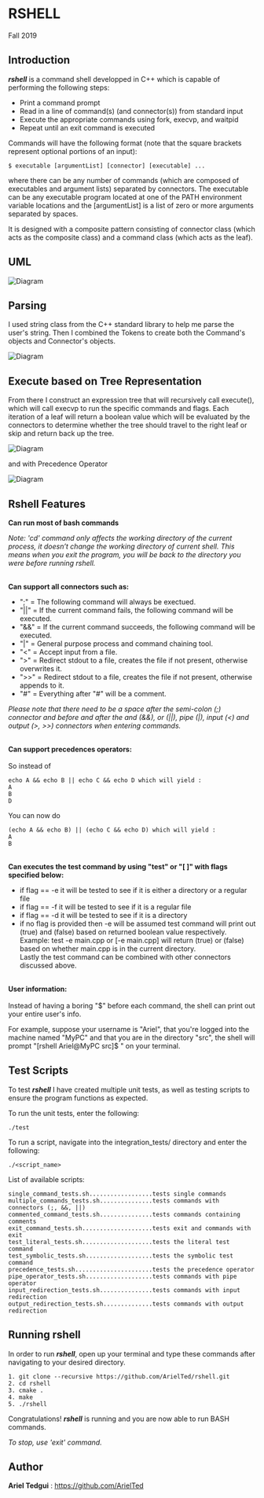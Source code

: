 RSHELL
================

Fall 2019

Introduction
-------

***rshell*** is a command shell developped in C++ which is capable of performing the following steps:
* Print a command prompt
* Read in a line of command(s) (and connector(s)) from standard input
* Execute the appropriate commands using fork, execvp, and waitpid
* Repeat until an exit command is executed

Commands will have the following format (note that the square brackets represent optional portions of an input):
```
$ executable [argumentList] [connector] [executable] ...
```
where there can be any number of commands (which are composed of executables and argument lists) separated by connectors. The executable can be any executable program located at one of the PATH environment variable locations and the [argumentList] is a list of zero or more arguments separated by spaces.

It is designed with a composite pattern consisting of connector class (which acts as the composite class) and a command class (which acts as the leaf).

UML
-------

![Diagram](https://github.com/ArielTed/rshell/blob/master/images/OMT.png?raw=true)

Parsing
------------
I used string class from the C++ standard library to help me parse the user's string. Then I combined the Tokens to create both the Command's objects and Connector's objects.

![Diagram](https://github.com/ArielTed/rshell/blob/master/images/Tokens.png?raw=true)

Execute based on Tree Representation
------------
From there I construct an expression tree that will recursively call execute(), which will call execvp to run the specific commands and flags. Each iteration of a leaf will return a boolean value which will be evaluated by the connectors to determine whether the tree should travel to the right leaf or skip and return back up the tree.

![Diagram](https://github.com/ArielTed/rshell/blob/master/images/tree.png?raw=true)

and with Precedence Operator

![Diagram](https://github.com/ArielTed/rshell/blob/master/images/PrecedenceTree.png?raw=true)

Rshell Features
------------
**Can run most of bash commands**<br />

*Note: 'cd' command only affects the working directory of the current process, it doesn’t change the working directory of current shell. This means when you exit the program, you will be back to the directory you were before running rshell.*

<br />**Can support all connectors such as:**
* ";" = The following command will always be exectued.
* "||" = If the current command fails, the following command will be executed.
* "&&" = If the current command succeeds, the following command will be executed.
* "|" = General purpose process and command chaining tool.
* "<" = Accept input from a file.
* ">" = Redirect stdout to a file, creates the file if not present, otherwise overwrites it.
* ">>" = Redirect stdout to a file, creates the file if not present, otherwise appends to it.
* "#" = Everything after "#" will be a comment.

*Please note that there need to be a space after the semi-colon (;) connector and before and after the and (&&), or (||), pipe (|), input (<) and output (>, >>) connectors when entering commands.*

<br />**Can support precedences operators:** <br /><br />
So instead of
```
echo A && echo B || echo C && echo D which will yield :
A 
B 
D 
```
You can now do
```
(echo A && echo B) || (echo C && echo D) which will yield :
A 
B 
```

<br />**Can executes the test command by using "test" or "[ ]" with flags specified below:**
* if flag == -e it will be tested to see if it is either a directory or a regular file
* if flag == -f it will be tested to see if it is a regular file
* if flag == -d it will be tested to see if it is a directory
* if no flag is provided then -e will be assumed
test command will print out (true) and (false) based on returned boolean value respectively. <br />
Example: test -e main.cpp or [-e main.cpp] will return (true) or (false) based on whether main.cpp is in the current directory. <br />
Lastly the test command can be combined with other connectors discussed above.

<br />**User information:** <br /><br />
Instead of having a boring "$" before each command, the shell can print out your entire user's info.

For example, suppose your username is "Ariel", that you're logged into the machine named "MyPC" and that you are in the directory "src", the shell will prompt "[rshell Ariel@MyPC src]$ " on your terminal.

Test Scripts
--------
To test ***rshell*** I have created multiple unit tests, as well as testing scripts to ensure the program functions as expected.

To run the unit tests, enter the following:
```
./test
```

To run a script, navigate into the integration_tests/ directory and enter the following:
```
./<script_name>
```

List of available scripts:
```
single_command_tests.sh..................tests single commands
multiple_commands_tests.sh...............tests commands with connectors (;, &&, ||)
commented_command_tests.sh...............tests commands containing comments
exit_command_tests.sh....................tests exit and commands with exit
test_literal_tests.sh....................tests the literal test command
test_symbolic_tests.sh...................tests the symbolic test command
precedence_tests.sh......................tests the precedence operator
pipe_operator_tests.sh...................tests commands with pipe operator
input_redirection_tests.sh...............tests commands with input redirection
output_redirection_tests.sh..............tests commands with output redirection
```

Running rshell
--------
In order to run ***rshell***, open up your terminal and type these commands after navigating
to your desired directory.
```
1. git clone --recursive https://github.com/ArielTed/rshell.git
2. cd rshell
3. cmake .
4. make
5. ./rshell
```
Congratulations! ***rshell*** is running and you are now able to run BASH commands.

*To stop, use 'exit' command.*

Author
------------
**Ariel Tedgui** : https://github.com/ArielTed
